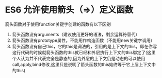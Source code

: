   # ES6 允许使用箭头（=>）定义函数 
  箭头函数对于使用function关键字创建的函数有以下区别 
  
 1.  箭头函数没有arguments（建议使用更好的语法，剩余运算符替代） 
 2.  箭头函数没有prototype属性，不能用作构造函数（不能用new关键字调用） 
 3.  箭头函数没有自己this，它的this是词法的，引用的是上下文的this，即在你写这行代码的时候就箭头函数的this就已经和外层执行上下文的this绑定了(这里个人认为并不代表完全是静态的,因为外层的上下文仍是动态的可以使用call,apply,bind修改,这里只是说明了箭头函数的this始终等于它上层上下文中的this)
